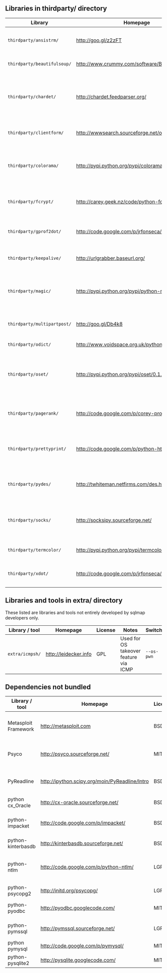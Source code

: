 <br>
<br>
<br>
<br>
<br>
<br>
<h2 id="thirdparty">Libraries in thirdparty/ directory</h2>

| Library | Homepage | License | Notes | Switch |
| ------------ | ----------- | ----------- | ----------- | ----------- |
| `thirdparty/ansistrm/` | http://goo.gl/z2zFT | BSD | Used to colourize logging messages | - |
| `thirdparty/beautifulsoup/` | http://www.crummy.com/software/BeautifulSoup/ | BSD | Used to crawl the target site | `--crawl` |
| `thirdparty/chardet/` | http://chardet.feedparser.org/ | LGPL | Used to heuristically detect the HTTP response body charset | - |
| `thirdparty/clientform/` | http://wwwsearch.sourceforge.net/old/ClientForm/ | BSD | Used to parse HTML forms | `--forms` |
| `thirdparty/colorama/` | http://pypi.python.org/pypi/colorama | BSD | Used to make output colouring cross-platform | - |
| `thirdparty/fcrypt/` | http://carey.geek.nz/code/python-fcrypt/ | BSD | Used to crack a generic password hash | `--passwords` |
| `thirdparty/gprof2dot/` | http://code.google.com/p/jrfonseca/wiki/Gprof2Dot | LGPL | Used for internal debug purposes | `--profile` |
| `thirdparty/keepalive/` | http://urlgrabber.baseurl.org/ | LGPL | Used for persistent HTTP(s) requests | `--keep-alive` and `-o` |
| `thirdparty/magic/` | http://pypi.python.org/pypi/python-magic/ | PSF | Used to identify and show the file type in log messages | `--file-write` |
| `thirdparty/multipartpost/` | http://goo.gl/Db4k8 | LGPL | Used to upload files via web file stager | `--os-cmd`, `--os-shell`, `--os-pwn` |
| `thirdparty/odict/` | http://www.voidspace.org.uk/python/odict.html | BSD | Used internally | - |
| `thirdparty/oset/` | http://pypi.python.org/pypi/oset/0.1.1 | BSD | Used to keep multiple targets sorted as they are provided | `-l`, `-m` and `-g` |
| `thirdparty/pagerank/` | http://code.google.com/p/corey-projects/ | MIT | Used to display page rank for Google dork results | `-g` |
| `thirdparty/prettyprint/` | http://code.google.com/p/python-httpclient-gui/ | MIT | Used to generate XML output | `--xml`, to be replaced by `--report` (#14) |
| `thirdparty/pydes/` | http://twhiteman.netfirms.com/des.html | Free, public domain | Used to crack the Oracle old password format | `--passwords` |
| `thirdparty/socks/` | http://socksipy.sourceforge.net/ | BSD | Used to tunnel your requests over Tor SOCKS proxy | `--tor-type` |
| `thirdparty/termcolor/` | http://pypi.python.org/pypi/termcolor | MIT | Used to colourize output | - |
| `thirdparty/xdot/` | http://code.google.com/p/jrfonseca/wiki/XDot | LGPL | Used for internal debug purposes | `--profile` |

<h2 id="extra">Libraries and tools in extra/ directory</h2>

These listed are libraries and tools not entirely developed by sqlmap developers only.

| Library / tool | Homepage | License | Notes | Switch |
| ------------ | ----------- | ----------- | ----------- | ----------- |
| `extra/icmpsh/` | http://leidecker.info | GPL | Used for OS takeover feature via ICMP | `--os-pwn` |

<h2 id="notbundled">Dependencies not bundled</h2>

| Library / tool | Homepage | License | Notes | Switch |
| ------------ | ----------- | ----------- | ----------- | ----------- |
| Metasploit Framework | http://metasploit.com | BSD | Used for OS takeover features | `--os-pwn`, `--os-bof`, `--os-smbshell` |
| Psyco | http://psyco.sourceforge.net/ | MIT | Used to speed up algorithmic processes | - |
| PyReadline | http://ipython.scipy.org/moin/PyReadline/Intro | BSD | Used for TAB autocomplete and history | `--os-shell` and `--sql-shell` |
| python cx_Oracle | http://cx-oracle.sourceforge.net/ | BSD | Connector for Oracle | `-d` |
| python-impacket | http://code.google.com/p/impacket/ | BSD | Used for OS takeover feature via icmpsh | `--os-pwn` |
| python-kinterbasdb | http://kinterbasdb.sourceforge.net/ | BSD | Connector for Firebird | `-d` |
| python-ntlm | http://code.google.com/p/python-ntlm/ | LGPL | Used when the site requires NTLM authentication | `--auth-type` |
| python-psycopg2 | http://initd.org/psycopg/ | LGPL | Connector for PostgreSQL | `-d` |
| python-pyodbc | http://pyodbc.googlecode.com/ | MIT | Connector for Microsoft Access | `-d` |
| python-pymssql | http://pymssql.sourceforge.net/ | LGPL | Connector for MS SQL Server | `-d` |
| python pymysql | http://code.google.com/p/pymysql/ | MIT | Connector for MySQL | `-d` |
| python-pysqlite2 | http://pysqlite.googlecode.com/ | MIT | Connector for SQLite 2 | `-d` |
